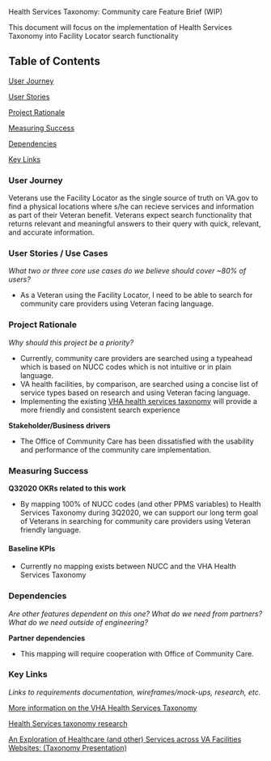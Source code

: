 Health Services Taxonomy: Community care Feature Brief (WIP)

This document will focus on the implementation of Health Services Taxonomy into Facility Locator search functionality 

## Table of Contents

[User Journey](#user-journey)

[User Stories](#user-stories)

[Project Rationale](#project-rationale)

[Measuring Success](#measuring-success)

[Dependencies](#dependencies)

[Key Links](#key-links)

### User Journey
Veterans use the Facility Locator as the single source of truth on VA.gov to find a physical locations where s/he can recieve services and information as part of their Veteran benefit. Veterans expect search functionality that returns relevant and meaningful answers to their query with quick, relevant, and accurate information. 

### User Stories / Use Cases
*What two or three core use cases do we believe should cover ~80% of users?*
- As a Veteran using the Facility Locator, I need to be able to search for community care providers using Veteran facing language. 

 ### Project Rationale
_Why should this project be a priority?_ 
- Currently, community care providers are searched using a typeahead which is based on NUCC codes which is not intuitive or in plain language.
- VA health facilities, by comparison, are searched using a concise list of service types based on research and using Veteran facing language. 
- Implementing the existing [VHA health services taxonomy](https://github.com/department-of-veterans-affairs/va.gov-team/tree/master/products/facilities/medical-centers/services-taxonomy) will provide a more friendly and consistent search experience

**Stakeholder/Business drivers**
- The Office of Community Care has been dissatisfied with the usability and performance of the community care implementation. 

### Measuring Success
**Q32020 OKRs related to this work**
- By mapping 100% of NUCC codes (and other PPMS variables) to Health Services Taxonomy during 3Q2020, we can support our long term goal of Veterans in searching for community care providers using Veteran friendly language. 

#### Baseline KPIs
- Currently no mapping exists between NUCC and the VHA Health Services Taxonomy

### Dependencies
_Are other features dependent on this one? What do we need from partners? What do we need outside of engineering?_

**Partner dependencies**

- This mapping will require cooperation with Office of Community Care. 

### Key Links
_Links to requirements documentation, wireframes/mock-ups, research, etc._

[More information on the VHA Health Services Taxonomy](https://github.com/department-of-veterans-affairs/va.gov-team/tree/master/products/facilities/medical-centers/services-taxonomy)

[Health Services taxonomy research](https://github.com/department-of-veterans-affairs/va.gov-team/tree/master/products/facilities/medical-centers/services-taxonomy/health-taxonomy-research)

[An Exploration of Healthcare (and other) Services across VA Facilities Websites: (Taxonomy Presentation)](https://github.com/department-of-veterans-affairs/va.gov-team/blob/master/products/facilities/health-taxonomy/Exploration%20of%20Health%20Care%20Services%20on%20VA.gov.pptx)
